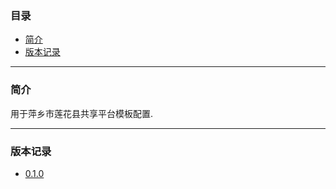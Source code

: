### 目录

* [简介](#abstract)
* [版本记录](#version)

---

### <a name="abstract">简介</a>

用于萍乡市莲花县共享平台模板配置.

---

### <a name="version">版本记录</a>

* [0.1.0](./Docs/Version/0.1.0.md "0.1.0")
